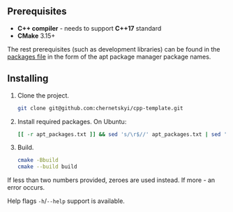 ## Prerequisites

 - **C++ compiler** - needs to support **C++17** standard
 - **CMake** 3.15+
 
The rest prerequisites (such as development libraries) can be found in the [packages file](./apt_packages.txt) in the form of the apt package manager package names.

## Installing

1. Clone the project.
    ```bash
    git clone git@github.com:chernetskyi/cpp-template.git
    ```
2. Install required packages. On Ubuntu:
   ```bash
   [[ -r apt_packages.txt ]] && sed 's/\r$//' apt_packages.txt | sed 's/#.*//' | xargs sudo apt-get install -y
   ```
3. Build.
    ```bash
    cmake -Bbuild
    cmake --build build
    ```

If less than two numbers provided, zeroes are used instead. If more - an error occurs.

Help flags `-h`/`--help` support is available.
